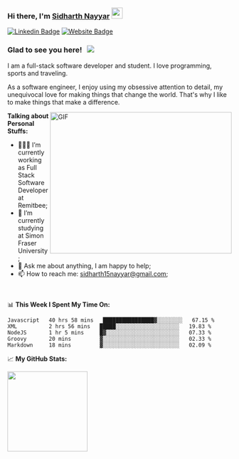 ### Hi there, I'm <a href="http://itissid.com/" target="_blank">Sidharth Nayyar</a> <img src="https://media.giphy.com/media/hvRJCLFzcasrR4ia7z/giphy.gif" width="25px">

[![Linkedin Badge](https://img.shields.io/badge/-LinkedIn-0e76a8?style=flat-square&logo=Linkedin&logoColor=white)](https://linkedin.com/in/sidharth-nayyar-a13515171)
[![Website Badge](https://img.shields.io/badge/Website-3b5998?style=flat-square&logo=google-chrome&logoColor=white)](http://itissid.com/)


### Glad to see you here! &nbsp; ![](https://visitor-badge.glitch.me/badge?page_id=snayyar00.snayyar00)

I am a full-stack software developer and student. I love programming, sports and traveling.

As a software engineer, I enjoy using my obsessive attention to detail, my unequivocal love for making things that change the world. That's why I like to make things that make a difference.

<img align="right" alt="GIF" src="https://github.com/Gapur/Gapur/blob/master/coding.gif?raw=true" width="408" height="318" />
  

**Talking about Personal Stuffs:**

- 👨🏻‍💻 I’m currently working as Full Stack Software Developer at Remitbee;
- 🚀 I’m currently studying at Simon Fraser University ;
- 💬 Ask me about anything, I am happy to help;
- 📫 How to reach me: sidharth15nayyar@gmail.com;

</br>

📊 **This Week I Spent My Time On:**
<!--START_SECTION:waka-->
```text
Javascript   40 hrs 58 mins   ████████████████▓░░░░░░░░   67.15 % 
XML          2 hrs 56 mins   █████░░░░░░░░░░░░░░░░░░░░   19.83 % 
NodeJS       1 hr 5 mins     █▓░░░░░░░░░░░░░░░░░░░░░░░   07.33 % 
Groovy       20 mins         ▓░░░░░░░░░░░░░░░░░░░░░░░░   02.33 % 
Markdown     18 mins         ▓░░░░░░░░░░░░░░░░░░░░░░░░   02.09 % 
```
<!--END_SECTION:waka-->


📈 **My GitHub Stats:**

<p>
  <img height="180em" src="https://github-readme-stats.vercel.app/api?username=snayyar00&show_icons=true&hide_border=true&&count_private=true&include_all_commits=true" />
 
</p>
